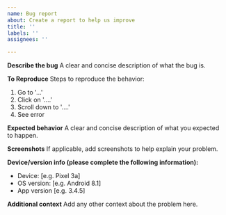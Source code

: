 ```yaml
---
name: Bug report
about: Create a report to help us improve
title: ''
labels: ''
assignees: ''

---
```


**Describe the bug**
A clear and concise description of what the bug is.

**To Reproduce**
Steps to reproduce the behavior:
1. Go to '...'
2. Click on '....'
3. Scroll down to '....'
4. See error

**Expected behavior**
A clear and concise description of what you expected to happen.

**Screenshots**
If applicable, add screenshots to help explain your problem.

**Device/version info (please complete the following information):**
 - Device: [e.g. Pixel 3a]
 - OS version: [e.g. Android 8.1]
 - App version [e.g. 3.4.5]

**Additional context**
Add any other context about the problem here.
